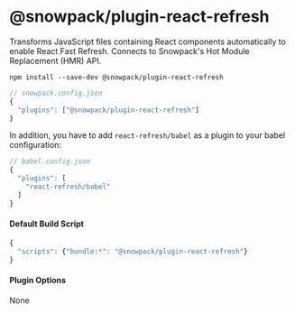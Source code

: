 # @snowpack/plugin-react-refresh

Transforms JavaScript files containing React components automatically to enable React Fast Refresh. Connects to Snowpack's Hot Module Replacement (HMR) API.

```
npm install --save-dev @snowpack/plugin-react-refresh
```

```js
// snowpack.config.json
{
  "plugins": ["@snowpack/plugin-react-refresh"]
}
```

In addition, you have to add `react-refresh/babel` as a plugin to your babel configuration:

```js
// babel.config.json
{
  "plugins": [
    "react-refresh/babel"
  ]
}
```

#### Default Build Script

```js
{
  "scripts": {"bundle:*": "@snowpack/plugin-react-refresh"}
}
```

#### Plugin Options

None
